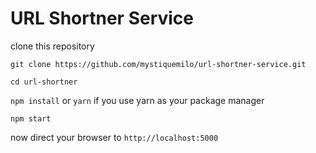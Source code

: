 # URL Shortner Service

clone this repository

`git clone https://github.com/mystiquemilo/url-shortner-service.git`

`cd url-shortner`

`npm install` or `yarn` if you use yarn as your package manager

`npm start`

now direct your browser to `http://localhost:5000`
